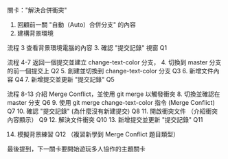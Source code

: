 關卡："解決合併衝突"

1. 回顧前一關 "自動（Auto）合併分支" 的內容
2. 建構背景環境

流程 3 查看背景環境電腦的內容
3. 確認 "提交記錄" 視窗     Q1
   
流程 4-7 返回一個提交並建立 change-text-color 分支，
4. 切換到 master 分支的前一個提交上  Q2
5. 創建並切換到 change-text-color 分支        Q3
6. 新增文件內容                     Q4
7. 新增提交並更新 "提交記錄"         Q5


流程 8-13 介紹 Merge Conflict，並使用 git merge 以觸發衝突
8.  切換並確認在 master 分支                     Q6
9.  使用 git merge change-text-color 指令 (Merge Conflict) Q7
10.  確認 "提交記錄" (為什麼沒有新建提交)          Q8
11.  開啟衝突文件 （介紹衝突內容顯示）             Q9
12.  解決文件衝突                                Q10
13.  新增提交並更新 "提交記錄"                    Q11

14.    模擬背景練習   Q12
    （複習新學到 Merge Conflict 題目類型）

最後提到，下一關卡要開始遊玩多人協作的主題關卡